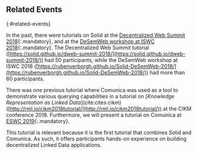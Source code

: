 ## Related Events
{:#related-events}

In the past, there were tutorials on Solid at the
[Decentralized Web Summit 2018](https://decentralizedwebsummit2018.sched.com/event/Fg5q/workshop-building-solid-apps-a-hands-on-tutorial){:.mandatory},
and at the [DeSemWeb workshop at ISWC 2018](http://iswc2018.desemweb.org/program/){:.mandatory}.
The Decentralized Web Summit tutorial ([https://solid.github.io/dweb-summit-2018/](https://solid.github.io/dweb-summit-2018/)) had 50 participants,
while the DeSemWeb workshop at ISWC 2018 ([https://rubenverborgh.github.io/Solid-DeSemWeb-2018/](https://rubenverborgh.github.io/Solid-DeSemWeb-2018/))
had more than 60 participants.

There was one previous tutorial where Comunica was used
as a tool to demonstrate various querying capabilities in a tutorial
on [_Knowledge Representation as Linked Data_](cite:cites cikm)
([http://rml.io/cikm2018tutorial/](http://rml.io/cikm2018tutorial/)) at the CIKM conference 2018.
Furthermore, we will present a tutorial on Comunica at [ESWC 2019](https://comunica.github.io/Tutorial-ESWC2019-Comunica/){:.mandatory}.

This tutorial is relevant because
it is the first tutorial that combines Solid and Comunica.
As such, it offers participants hands-on experience on
building decentralized Linked Data applications.
